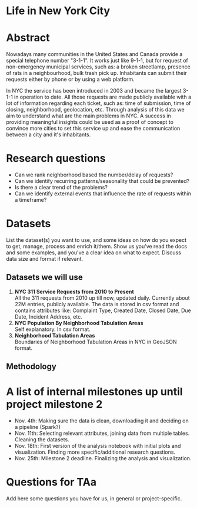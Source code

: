 # Life in New York City

# Abstract
Nowadays many communities in the United States and Canada provide a special telephone number
"3-1-1". It works just like 9-1-1, but for request of non-emergency municipal services,
 such as: a broken streetlamp, presence of rats in a neighbourhood, bulk trash pick up.
Inhabitants can submit their requests either by phone or by using a web platform.

In NYC the service has been introduced in 2003 and became the largest 3-1-1 in operation to date.
All those requests are made publicly available with a lot of information regarding each ticket, such as:
 time of submission, time of closing, neighborhood, geolocation, etc. Through analysis of this data
 we aim to understand what are the main problems in NYC. A success in providing meaningful insights 
 could be used as a proof of concept to convince more cities to set this service up and ease
 the communication between a city and it's inhabitants.

# Research questions
* Can we rank neighborhood based the number/delay of requests?
* Can we identify recurring patterns/seasonality that could be prevented?
* Is there a clear trend of the problems?
* Can we identify external events that influence the rate of requests within a timeframe?

# Datasets
List the dataset(s) you want to use, and some ideas on how do you expect to get, manage, process and enrich it/them. Show us you've read the docs and some examples, and you've a clear idea on what to expect. Discuss data size and format if relevant.
## Datasets we will use
1. **NYC 311 Service Requests from 2010 to Present**\
All the 311 requests from 2010 up till now, updated daily. Currently about 22M entries, publicly available.
The data is stored in csv format and contains attributes like: Complaint Type, Created Date, Closed Date, Due Date,
Incident Address, etc.
2.  **NYC Population By Neighborhood Tabulation Areas**\
Self explanatory. In csv format.
3.  **Neighborhood Tabulation Areas**\
Boundaries of Neighborhood Tabulation Areas in NYC in GeoJSON format. 

## Methodology


# A list of internal milestones up until project milestone 2
- Nov. 4th: Making sure the data is clean, downloading it and deciding on a pipeline (Spark?)
- Nov. 11th: Selecting relevant attributes, joining data from multiple tables. Cleaning the datasets.
- Nov. 18th: First version of the analysis notebook with initial plots and visualization. Finding more specific/additional research questions.
- Nov. 25th: Milestone 2 deadline. Finalizing the analysis and visualization.

# Questions for TAa
Add here some questions you have for us, in general or project-specific.

